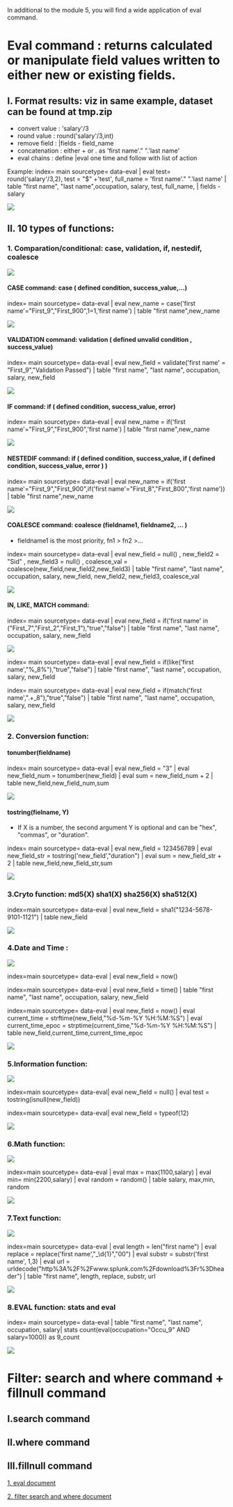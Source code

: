 In additional to the module 5, you will find a wide application of eval command.
# Eval command : returns calculated or manipulate field values written to either new or existing fields. 

## I. Format results: viz in same example, dataset can be found at tmp.zip
* convert value : 'salary'/3
* round value : round('salary'/3,int)
* remove field : |fields - field_name
* concatenation : either + or . as 'first name'." ".'last name' 
* eval chains : define |eval one time and follow with list of action

Example: index= main sourcetype= data-eval
| eval test=  round('salary'/3,2), 
test =  "$" +'test', 
full_name = 'first name'." ".'last name' 
| table "first name", "last name",occupation, salary, test, full_name,
| fields - salary

![](image./format.png)

## II. 10 types of functions:

### 1. Comparation/conditional: case, validation, if, nestedif, coalesce
![](image./condtion.png)

#### CASE command: case ( defined condition, success_value,...)
index= main sourcetype= data-eval
| eval new_name = case('first name'="First_9","First_900",1=1,'first name') | table "first name",new_name

![](image./case.png)

#### VALIDATION command: validation ( defined unvalid condition , success_value)

index= main sourcetype= data-eval
| eval new_field = validate('first name' = "First_9","Validation Passed") | table "first name", "last name", occupation, salary, new_field

![](image./validation.png)

#### IF command: if ( defined condition, success_value, error)

index= main sourcetype= data-eval
| eval new_name = if('first name'="First_9","First_900",'first name') | table "first name",new_name

![](image./if.png)

#### NESTEDIF command: if ( defined condition, success_value, if ( defined condition, success_value, error ) )

index= main sourcetype= data-eval
| eval new_name = if('first name'="First_9","First_900",if('first name'="First_8","First_800",'first name')) | table "first name",new_name

![](image./nestedif.png)

#### COALESCE command: coalesce (fieldname1, fieldname2, ... )

* fieldname1 is the most priority, fn1 > fn2 >...

index= main sourcetype= data-eval
| eval new_field = null() , new_field2 = "Sid" , new_field3 = null() , coalesce_val = coalesce(new_field,new_field2,new_field3) 
| table "first name", "last name", occupation, salary, new_field, new_field2, new_field3, coalesce_val

![](image./coalesce.png)

#### IN, LIKE, MATCH command:

index= main sourcetype= data-eval
| eval new_field = if('first name' in ("First_7","First_2","First_1"),"true","false") |  table "first name", "last name", occupation, salary, new_field

![](image./in.png)

index= main sourcetype= data-eval | eval new_field = if(like('first name',"%_8%"),"true","false") |  table "first name", "last name", occupation, salary, new_field

index= main sourcetype= data-eval | eval new_field = if(match('first name',".+_8"),"true","false") |  table "first name", "last name", occupation, salary, new_field

![](image./match.png)

### 2. Conversion function: 

#### tonumber(fieldname)

index= main sourcetype= data-eval
| eval new_field = "3" | eval new_field_num = tonumber(new_field) | eval sum = new_field_num + 2 | table new_field,new_field_num,sum

![](image./tonumber.png)

#### tostring(fielname, Y) 

* If X is a number, the second argument Y is optional and can be "hex", "commas", or "duration".

index= main sourcetype= data-eval
|  eval new_field = 123456789 | eval new_field_str = tostring('new_field',"duration") | eval sum = new_field_str + 2 | table new_field,new_field_str,sum

![](image./tostring.png)

### 3.Cryto function: md5(X) sha1(X) sha256(X) sha512(X)

index=main sourcetype= data-eval | eval new_field = sha1("1234-5678-9101-1121") | table new_field

![](image./cryto.png)

### 4.Date and Time :
![](image./datetime.png)

index=main sourcetype= data-eval | eval new_field = now()

index=main sourcetype= data-eval | eval new_field = time() | table "first name", "last name", occupation, salary, new_field

index=main sourcetype= data-eval | eval new_field = now() | eval current_time = strftime(new_field,"%d-%m-%Y %H:%M:%S") | eval current_time_epoc = strptime(current_time,"%d-%m-%Y %H:%M:%S") | table new_field,current_time,current_time_epoc

![](image./time.png)

### 5.Information function:
![](image./info.png)

index=main sourcetype= data-eval| eval new_field = null() | eval test = tostring(isnull(new_field))

index=main sourcetype= data-eval| eval new_field = typeof(12)

![](image./ex.png)

### 6.Math function: 
![](image./mathS.png)

index=main sourcetype= data-eval
| eval max = max(1100,salary)
| eval min= min(2200,salary)
| eval random = random()
| table salary, max,min, random

![](image./math.png)

### 7.Text function:
![](image./text1.png)


index=main sourcetype= data-eval
| eval length = len("first name")
| eval replace = replace('first name',"_\d{1}","00") 
| eval substr = substr('first name', 1,3)
| eval url = urldecode("http%3A%2F%2Fwww.splunk.com%2Fdownload%3Fr%3Dheader")
| table "first name", length, replace, substr, url

![](image./text.png)

### 8.EVAL function: stats and eval 

index= main sourcetype= data-eval | table "first name", "last name", occupation, salary| stats count(eval(occupation="Occu_9" AND salary=1000)) as 9_count

![](image./eval.png)


# Filter: search and where command + fillnull command

## I.search command

## II.where command

## III.fillnull command

[1. eval document ](https://docs.splunk.com/Documentation/Splunk/8.0.2/SearchReference/Eval)

[2. filter search and where document ](https://docs.splunk.com/Documentation/Splunk/latest/SearchReference/Where?r=searchtip>)
